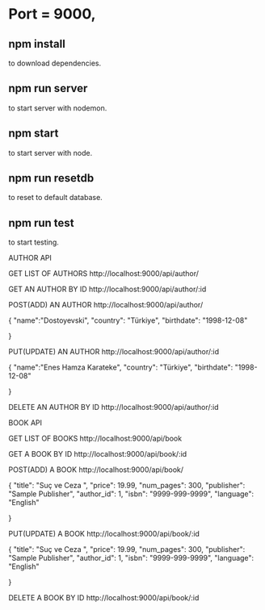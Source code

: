 # Port = 9000,

## npm install

to download dependencies.

## npm run server

to start server with nodemon.

## npm start

to start server with node.

## npm run resetdb

to reset to default database.

## npm run test

to start testing.

AUTHOR API

GET LIST OF AUTHORS
http://localhost:9000/api/author/

GET AN AUTHOR BY ID
http://localhost:9000/api/author/:id

POST(ADD) AN AUTHOR
http://localhost:9000/api/author/

{
"name":"Dostoyevski",
"country": "Türkiye",
"birthdate": "1998-12-08"

}

PUT(UPDATE) AN AUTHOR
http://localhost:9000/api/author/:id

{
"name":"Enes Hamza Karateke",
"country": "Türkiye",
"birthdate": "1998-12-08"

}

DELETE AN AUTHOR BY ID
http://localhost:9000/api/author/:id

BOOK API

GET LIST OF BOOKS
http://localhost:9000/api/book

GET A BOOK BY ID
http://localhost:9000/api/book/:id

POST(ADD) A BOOK
http://localhost:9000/api/book/

{ "title": "Suç ve Ceza ",
"price": 19.99,
"num_pages": 300,
"publisher": "Sample Publisher",
"author_id": 1,
"isbn": "9999-999-9999",
"language": "English"

}

PUT(UPDATE) A BOOK
http://localhost:9000/api/book/:id

{ "title": "Suç ve Ceza ",
"price": 19.99,
"num_pages": 300,
"publisher": "Sample Publisher",
"author_id": 1,
"isbn": "9999-999-9999",
"language": "English"

}

DELETE A BOOK BY ID
http://localhost:9000/api/book/:id
